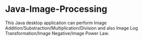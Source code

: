 # Java-Image-Processing
This Java desktop application can perform Image Addition/Substraction/Multiplication/Division and also Image Log Transformation/Image Negative/Image Power Law.

